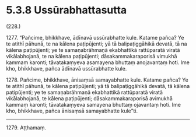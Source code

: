 

# 5.3.8 Ussūrabhattasutta




(228.)

1277\. “Pañcime, bhikkhave, ādīnavā ussūrabhatte kule. Katame pañca? Ye te atithī pāhunā, te na kālena paṭipūjenti; yā tā balipaṭiggāhikā devatā, tā na kālena paṭipūjenti; ye te samaṇabrāhmaṇā ekabhattikā rattūparatā viratā vikālabhojanā, te na kālena paṭipūjenti; dāsakammakaraporisā vimukhā kammaṃ karonti; tāvatakaṃyeva asamayena bhuttaṃ anojavantaṃ hoti. Ime kho, bhikkhave, pañca ādīnavā ussūrabhatte kule.

1278\. Pañcime, bhikkhave, ānisaṃsā samayabhatte kule. Katame pañca? Ye te atithī pāhunā, te kālena paṭipūjenti; yā tā balipaṭiggāhikā devatā, tā kālena paṭipūjenti; ye te samaṇabrāhmaṇā ekabhattikā rattūparatā viratā vikālabhojanā, te kālena paṭipūjenti; dāsakammakaraporisā avimukhā kammaṃ karonti; tāvatakaṃyeva samayena bhuttaṃ ojavantaṃ hoti. Ime kho, bhikkhave, pañca ānisaṃsā samayabhatte kule”ti.

---

1279\. Aṭṭhamaṃ.





